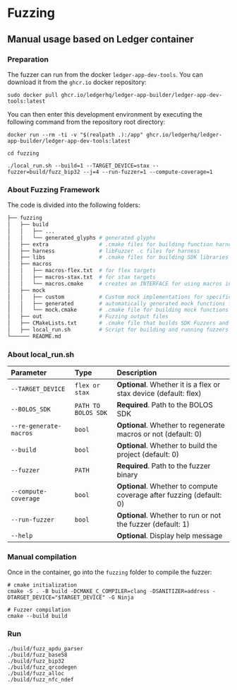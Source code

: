 # Fuzzing

## Manual usage based on Ledger container

### Preparation

The fuzzer can run from the docker `ledger-app-dev-tools`. You can download it from the `ghcr.io` docker repository:

```console
sudo docker pull ghcr.io/ledgerhq/ledger-app-builder/ledger-app-dev-tools:latest
```

You can then enter this development environment by executing the following command from the repository root directory:

```console
docker run --rm -ti -v "$(realpath .):/app" ghcr.io/ledgerhq/ledger-app-builder/ledger-app-dev-tools:latest
```

```console
cd fuzzing

./local_run.sh --build=1 --TARGET_DEVICE=stax --fuzzer=build/fuzz_bip32 --j=4 --run-fuzzer=1 --compute-coverage=1
```

### About Fuzzing Framework
The code is divided into the following folders:

```bash
├── fuzzing
│   ├── build
│   │   ├── ...
│   │   └── generated_glyphs # generated glyphs
│   ├── extra                # .cmake files for building function harness
│   ├── harness              # libFuzzer .c files for harness
│   ├── libs                 # .cmake files for building SDK libraries
│   ├── macros
│   │   ├── macros-flex.txt  # for flex targets
│   │   ├── macros-stax.txt  # for stax targets
│   │   └── macros.cmake     # creates an INTERFACE for using macros in cmake targets
│   ├── mock
│   │   ├── custom           # Custom mock implementations for specific use cases (folder name must appear before 'generated' to override __weak__ functions)
│   │   ├── generated        # automatically generated mock functions from src/syscalls.c
│   │   └── mock.cmake       # .cmake file for building mock functions
│   ├── out                  # Fuzzing output files
│   ├── CMakeLists.txt       # .cmake file that builds SDK Fuzzers and exposes an INTERFACE for SDK libs for fuzzing APPs
│   ├── local_run.sh         # Script for building and running fuzzers.
└────── README.md

```

### About local_run.sh

| Parameter              | Type                | Description                                                          |
| :--------------------- | :------------------ | :------------------------------------------------------------------- |
| `--TARGET_DEVICE`      | `flex or stax`      | **Optional**. Whether it is a flex or stax device (default: flex)    |
| `--BOLOS_SDK`          | `PATH TO BOLOS SDK` | **Required**. Path to the BOLOS SDK                                  |
| `--re-generate-macros` | `bool`              | **Optional**. Whether to regenerate macros or not (default: 0)       |
| `--build`              | `bool`              | **Optional**. Whether to build the project (default: 0)              |
| `--fuzzer`             | `PATH`              | **Required**. Path to the fuzzer binary                              |
| `--compute-coverage`   | `bool`              | **Optional**. Whether to compute coverage after fuzzing (default: 0) |
| `--run-fuzzer`         | `bool`              | **Optional**. Whether to run or not the fuzzer (default: 1)          |
| `--help`               |                     | **Optional**. Display help message                                   |


### Manual compilation

Once in the container, go into the `fuzzing` folder to compile the fuzzer:

```console
# cmake initialization
cmake -S . -B build -DCMAKE_C_COMPILER=clang -DSANITIZER=address -DTARGET_DEVICE="$TARGET_DEVICE" -G Ninja

# Fuzzer compilation
cmake --build build
```

### Run

```console
./build/fuzz_apdu_parser
./build/fuzz_base58
./build/fuzz_bip32
./build/fuzz_qrcodegen
./build/fuzz_alloc
./build/fuzz_nfc_ndef
```
